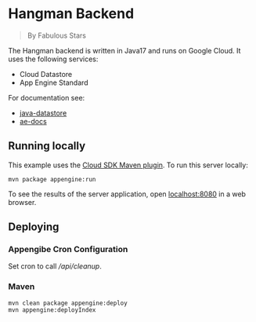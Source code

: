 # Hangman Backend

> By Fabulous Stars

The Hangman backend is written in Java17 and runs on Google Cloud. It uses the following services:

* Cloud Datastore
* App Engine Standard

For documentation see:

* [java-datastore](https://cloud.google.com/appengine/docs/java/datastore/)
* [ae-docs](https://cloud.google.com/appengine/docs/standard/java-gen2/services/access)

## Running locally

This example uses the
[Cloud SDK Maven plugin](https://cloud.google.com/appengine/docs/java/tools/using-maven).
To run this server locally:

```
mvn package appengine:run
```

To see the results of the server application, open
[localhost:8080](http://localhost:8080) in a web browser.

## Deploying

### Appengibe Cron Configuration

Set cron to call */api/cleanup*.


### Maven

```
mvn clean package appengine:deploy
mvn appengine:deployIndex

```
